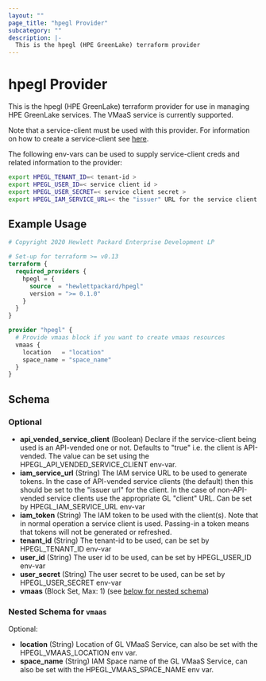 ```yaml
---
layout: ""
page_title: "hpegl Provider"
subcategory: ""
description: |-
  This is the hpegl (HPE GreenLake) terraform provider
---
```


# hpegl Provider

This is the hpegl (HPE GreenLake) terraform provider for use in managing HPE GreenLake
services.  The VMaaS service is currently supported.

Note that a service-client must be used with this provider.  For information on how to
create a service-client see [here](http://www.hpe.com/info/greenlakecentral-create-api-client).

The following env-vars can be used to supply service-client creds and related information to
the provider:

```bash
export HPEGL_TENANT_ID=< tenant-id >
export HPEGL_USER_ID=< service client id >
export HPEGL_USER_SECRET=< service client secret >
export HPEGL_IAM_SERVICE_URL=< the "issuer" URL for the service client  >
```


## Example Usage

```terraform
# Copyright 2020 Hewlett Packard Enterprise Development LP

# Set-up for terraform >= v0.13
terraform {
  required_providers {
    hpegl = {
      source  = "hewlettpackard/hpegl"
      version = ">= 0.1.0"
    }
  }
}

provider "hpegl" {
  # Provide vmaas block if you want to create vmaas resources
  vmaas {
    location   = "location"
    space_name = "space_name"
  }
}
```

<!-- schema generated by tfplugindocs -->
## Schema

### Optional

- **api_vended_service_client** (Boolean) Declare if the service-client being used is an API-vended one or not.  Defaults to "true"
            i.e. the client is API-vended.  The value can be set using the HPEGL_API_VENDED_SERVICE_CLIENT env-var.
- **iam_service_url** (String) The IAM service URL to be used to generate tokens.  In the case of API-vended service clients
            (the default) then this should be set to the "issuer url" for the client.  In the case of non-API-vended
            service clients use the appropriate GL "client" URL. Can be set by HPEGL_IAM_SERVICE_URL env-var
- **iam_token** (String) The IAM token to be used with the client(s).  Note that in normal operation
                a service client is used.  Passing-in a token means that tokens will not be generated or refreshed.
- **tenant_id** (String) The tenant-id to be used, can be set by HPEGL_TENANT_ID env-var
- **user_id** (String) The user id to be used, can be set by HPEGL_USER_ID env-var
- **user_secret** (String) The user secret to be used, can be set by HPEGL_USER_SECRET env-var
- **vmaas** (Block Set, Max: 1) (see [below for nested schema](#nestedblock--vmaas))

<a id="nestedblock--vmaas"></a>
### Nested Schema for `vmaas`

Optional:

- **location** (String) Location of GL VMaaS Service, can also be set with the HPEGL_VMAAS_LOCATION env var.
- **space_name** (String) IAM Space name of the GL VMaaS Service, can also be set with the HPEGL_VMAAS_SPACE_NAME env var.
